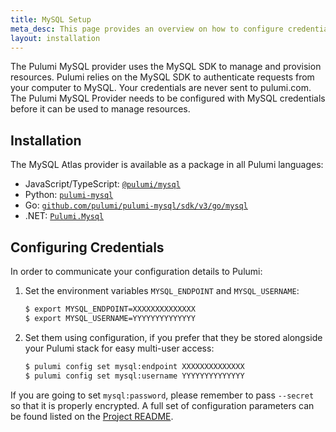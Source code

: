 ```yaml
---
title: MySQL Setup
meta_desc: This page provides an overview on how to configure credentials for the Pulumi MySQL Provider.
layout: installation
---
```


The Pulumi MySQL provider uses the MySQL SDK to manage and provision resources.
Pulumi relies on the MySQL SDK to authenticate requests from your computer to MySQL. Your credentials are never sent
to pulumi.com.
The Pulumi MySQL Provider needs to be configured with MySQL credentials
before it can be used to manage resources.

## Installation

The MySQL Atlas provider is available as a package in all Pulumi languages:

* JavaScript/TypeScript: [`@pulumi/mysql`](https://www.npmjs.com/package/@pulumi/mysql)
* Python: [`pulumi-mysql`](https://pypi.org/project/pulumi-mysql/)
* Go: [`github.com/pulumi/pulumi-mysql/sdk/v3/go/mysql`](https://github.com/pulumi/pulumi-mysql)
* .NET: [`Pulumi.Mysql`](https://www.nuget.org/packages/Pulumi.Mysql)

## Configuring Credentials

In order to communicate your configuration details to Pulumi:

1. Set the environment variables `MYSQL_ENDPOINT` and `MYSQL_USERNAME`:

    ```bash
    $ export MYSQL_ENDPOINT=XXXXXXXXXXXXXX
    $ export MYSQL_USERNAME=YYYYYYYYYYYYYY
    ```

1. Set them using configuration, if you prefer that they be stored alongside your Pulumi stack for easy multi-user access:

    ```bash
    $ pulumi config set mysql:endpoint XXXXXXXXXXXXXX
    $ pulumi config set mysql:username YYYYYYYYYYYYYY
    ```

If you are going to set `mysql:password`, please remember to pass `--secret` so that it is properly encrypted. A full set
of configuration parameters can be found listed on the [Project README](https://github.com/pulumi/pulumi-mysql/blob/master/README.md).
